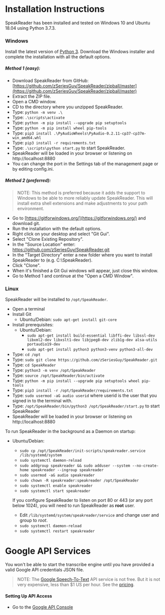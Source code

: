 # Installation Instructions
SpeakReader has been installed and tested on Windows 10 and Ubuntu 18.04 using Python 3.7.3.

### Windows

Install the latest version of [Python 3](https://www.python.org/downloads/windows/). Download the Windows installer and complete the installation with all the default options.

##### Method 1 (easy):
* Download SpeakReader from GitHub: [https://github.com/zSeriesGuy/SpeakReader/zipball/master](https://github.com/zSeriesGuy/SpeakReader/zipball/master)
* Extract the ZIP file.
* Open a CMD window.
* CD to the directory where you unzipped SpeakReader.
* Type: `python -m venv .\`
* Type: `.\scripts\activate`
* Type: `python -m pip install --upgrade pip setuptools`
* Type: `python -m pip install wheel pip-tools`
* Type: `pip3 install .\PyAudioWheels\PyAudio-0.2.11-cp37-cp37m-win_amd64.whl`
* Type: `pip3 install -r requirements.txt`
* Type: `.\scripts\python start.py` to start SpeakReader.
* SpeakReader will be loaded in your browser or listening on http://localhost:8880
* You can change the port in the Settings tab of the management page or by editing config.ini.

##### Method 2 (preferred):
> NOTE: This method is preferred because it adds the support to Windows to be able to more reliably update SpeakReader. This will install extra shell extensions and make adjustments to your path environment. 

* Go to [https://gitforwindows.org/](https://gitforwindows.org/) and download git.
* Run the installation with the default options.
* Right click on your desktop and select "Git Gui".
* Select "Clone Existing Repository".
* In the "Source Location" enter: https://github.com/zSeriesGuy/SpeakReader.git
* In the "Target Directory" enter a new folder where you want to install SpeakReader to (e.g. C:\SpeakReader).
* Click "Clone".
* When it's finished a Git Gui windows will appear, just close this window.
* Go to Method 1 and continue at the "Open a CMD Window".


### Linux
SpeakReader will be installed to `/opt/SpeakReader`.

* Open a terminal
* Install Git
    * Ubuntu/Debian: `sudo apt-get install git-core`
* Install prerequisites:
    * Ubuntu/Debian:
        * `sudo apt-get install build-essential libffi-dev libssl-dev libxml2-dev libxslt1-dev libjpeg8-dev zlib1g-dev alsa-utils portaudio19-dev`
        * `sudo apt-get install python3 python3-venv python3-all-dev`
* Type: `cd /opt`
* Type: `sudo git clone https://github.com/zSeriesGuy/SpeakReader.git`
* Type: `cd SpeakReader`
* Type: `python3 -m venv /opt/SpeakReader`
* Type: `source /opt/SpeakReader/bin/activate`
* Type: `python -m pip install --upgrade pip setuptools wheel pip-tools`
* Type: `pip3 install -r /opt/SpeakReader/requirements.txt`
* Type: `sudo usermod -aG audio userid` where userid is the user that you signed in to the terminal with.   
* Type: `/opt/SpeakReader/bin/python3 /opt/SpeakReader/start.py` to start SpeakReader
* SpeakReader will be loaded in your browser or listening on http://localhost:8880

To run SpeakReader in the background as a Daemon on startup:

* Ubuntu/Debian:
    * `sudo cp /opt/SpeakReader/init-scripts/speakreader.service /lib/systemd/system`
    * `sudo systemctl daemon-reload`
    * `sudo addgroup speakreader && sudo adduser --system --no-create-home speakreader --ingroup speakreader`
    * `sudo usermod -aG audio speakreader`  
    * `sudo chown -R speakreader:speakreader /opt/SpeakReader`
    * `sudo systemctl enable speakreader`
    * `sudo systemctl start speakreader`
    
    If you configure SpeakReader to listen on port 80 or 443 (or any port below 1024), you will need to run SpeakReader as **root** user.
    
    * Edit `/lib/systemd/system/speakreader/service` and change user and group to *root*.
    * `sudo systemctl daemon-reload`
    * `sudo systemctl restart speakreader`

# Google API Services

You won't be able to start the transcribe engine until you have provided a valid Google API credentials JSON file.
>NOTE: The [Google Speech-To-Text](https://cloud.google.com/speech-to-text/) API service is not free. But it is not very expensive, less than $1 US per hour. See the [pricing](https://cloud.google.com/speech-to-text/pricing).

#### Setting Up API Access
* Go to the [Google API Console](https://console.cloud.google.com)

  